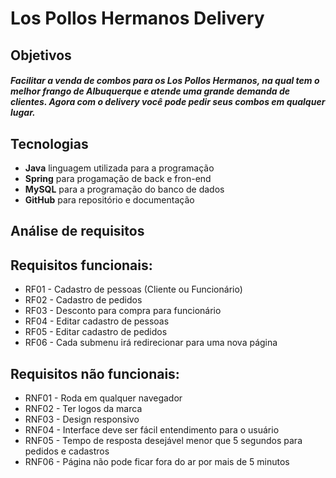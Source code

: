 <h1>Los Pollos Hermanos Delivery</h1>
<h2>Objetivos</h2>
<h5>Facilitar a venda de combos para os Los Pollos Hermanos, na qual tem o melhor frango de Albuquerque e atende uma grande demanda de clientes.
  Agora com o delivery você pode pedir seus combos em qualquer lugar.</h5>
<h2>Tecnologias</h2>
<ul>
  <li><b>Java</b> linguagem utilizada para a programação</li>
  <li><b>Spring</b> para progamação de back e fron-end</li>
  <li><b>MySQL</b> para a programação do banco de dados</li>
  <li><b>GitHub</b> para repositório e documentação</li>
</ul>
<h2>Análise de requisitos</h2>
<h2>Requisitos funcionais:</h2>
<ul>
  <li>RF01 - Cadastro de pessoas (Cliente ou Funcionário)</li>
  <li>RF02 - Cadastro de pedidos</li>
  <li>RF03 - Desconto para compra para funcionário</li>
  <li>RF04 - Editar cadastro de pessoas</li>
  <li>RF05 - Editar cadastro de pedidos</li>
  <li>RF06 - Cada submenu irá redirecionar para uma nova página</li>
</ul>
<h2>Requisitos não funcionais:</h2>
<ul>
  <li>RNF01 - Roda em qualquer navegador</li>
  <li>RNF02 - Ter logos da marca</li>
  <li>RNF03 - Design responsivo</li>
  <li>RNF04 - Interface deve ser fácil entendimento para o usuário</li>
  <li>RNF05 - Tempo de resposta desejável menor que 5 segundos para pedidos e cadastros</li>
  <li>RNF06 - Página não pode ficar fora do ar por mais de 5 minutos</li>
</ul>
